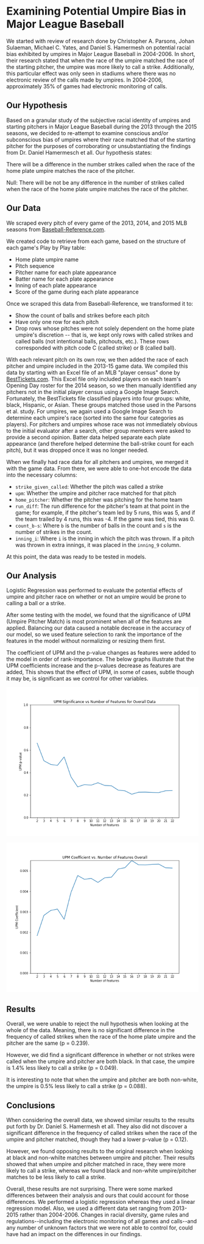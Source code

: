 # Examining Potential Umpire Bias in Major League Baseball

We started with review of research done by Christopher A. Parsons, Johan Sulaeman, Michael C. Yates, and Daniel S. Hamermesh on potential racial bias exhibited by umpires in Major League Baseball in 2004-2006. In short, their research stated that when the race of the umpire matched the race of the starting pitcher, the umpire was more likely to call a strike. Additionally, this particular effect was only seen in stadiums where there was no electronic review of the calls made by umpires. In 2004-2006, approximately 35% of games had electronic monitoring of calls.

## Our Hypothesis

Based on a granular study of the subjective racial identity of umpires and starting pitchers in Major League Baseball during the 2013 through the 2015 seasons, we decided to re-attempt to examine conscious and/or subconscious bias of umpires where their race matched that of the starting pitcher for the purposes of corroborating or unsubstantiating the findings from Dr. Daniel Hamermesch et all. Our hypothesis states:

There will be a difference in the number strikes called when the race of the home plate umpire matches the race of the pitcher.

Null: There will be not be any difference in the number of strikes called when the race of the home plate umpire matches the race of the pitcher.

## Our Data

We scraped every pitch of every game of the 2013, 2014, and 2015 MLB seasons from [Baseball-Reference.com](https://www.baseball-reference.com).

We created code to retrieve from each game, based on the structure of each game's Play by Play table:
* Home plate umpire name
* Pitch sequence
* Pitcher name for each plate appearance
* Batter name for each plate appearance
* Inning of each plate appearance
* Score of the game during each plate appearance

Once we scraped this data from Baseball-Reference, we transformed it to:
* Show the count of balls and strikes before each pitch
* Have only one row for each pitch
* Drop rows whose pitches were not solely dependent on the home plate umpire's discretion -- that is, we kept only rows with called strikes and called balls (not intentional balls, pitchouts, etc.). These rows corresponded with pitch code C (called strike) or B (called ball).

With each relevant pitch on its own row, we then added the race of each pitcher and umpire included in the 2013-15 game data. We compiled this data by starting with an Excel file of an MLB "player census" done by [BestTickets.com](www.besttickets.com/blog/mlb-players-census/). This Excel file only included players on each team's Opening Day roster for the 2014 season, so we then manually identified any pitchers not in the initial player census using a Google Image Search. Fortunately, the BestTickets file classified players into four groups: white, black, Hispanic, or Asian. These groups matched those used in the Parsons et al. study. For umpires, we again used a Google Image Search to determine each umpire's race (sorted into the same four categories as players). For pitchers and umpires whose race was not immediately obvious to the initial evaluator after a search, other group members were asked to provide a second opinion.  Batter data helped separate each plate appearance (and therefore helped determine the ball-strike count for each pitch), but it was dropped once it was no longer needed.

When we finally had race data for all pitchers and umpires, we merged it with the game data. From there, we were able to one-hot encode the data into the necessary columns:
* `strike_given_called`: Whether the pitch was called a strike
* `upm`: Whether the umpire and pitcher race matched for that pitch
* `home_pitcher`: Whether the pitcher was pitching for the home team
* `run_diff`: The run difference for the pitcher's team at that point in the game; for example, if the pitcher's team led by 5 runs, this was 5, and if the team trailed by 4 runs, this was -4. If the game was tied, this was 0.
* `count_b-s`: Where `b` is the number of balls in the count and `s` is the number of strikes in the count.
* `inning_i`: Where `i` is the inning in which the pitch was thrown. If a pitch was thrown in extra innings, it was placed in the `inning_9` column.

At this point, the data was ready to be tested in models.

## Our Analysis

Logistic Regression was performed to evaluate the potential effects of umpire and pitcher race on whether or not an umpire would be prone to calling a ball or a strike.

After some testing with the model, we found that the significance of UPM (Umpire Pitcher Match) is most prominent when all of the features are applied.
Balancing our data caused a notable decrease in the accuracy of our model, so we used feature selection to rank the importance of the features in the model without normalizing or resizing them first.

The coefficient of UPM and the p-value changes as features were added to the model in order of rank-importance. The below graphs illustrate that the UPM coefficients increase and the p-values decrease as features are added, This shows that the effect of UPM, in some of cases, subtle though it may be, is significant as we control for other variables.

![UPM Significance vs Number of Features for Overall Data](https://github.com/AshleyMcGee/MLB/blob/master/images/p_vs_nf_overall.png)

![UPM Coefficient vs Number of Features Overall](https://github.com/AshleyMcGee/MLB/blob/master/images/upm_vs_nf_overall.png)

## Results

Overall, we were unable to reject the null hypothesis when looking at the whole of the data. Meaning, there is no significant difference in the frequency of called strikes when the race of the home plate umpire and the pitcher are the same (p = 0.239). 

However, we did find a significant difference in whether or not strikes were called when the umpire and pitcher are both black. In that case, the umpire is 1.4% less likely to call a strike (p = 0.049).

It is interesting to note that when the umpire and pitcher are both non-white, the umpire is 0.5% less likely to call a strike (p = 0.088).

## Conclusions

When considering the overall data, we showed similar results to the results put forth by Dr. Daniel S. Hamermesh et all. They also did not discover a significant difference in the frequency of called strikes when the race of the umpire and pitcher matched, though they had a lower p-value (p = 0.12).

However, we found opposing results to the original research when looking at black and non-whilte matches between umpire and pitcher. Their results showed that when umpire and pitcher matched in race, they were more likely to call a strike, whereas we found black and non-white umpire/pitcher matches to be less likely to call a strike.

Overall, these results are not surprising. There were some marked differences between their analysis and ours that could account for those differences. We performed a logistic regression whereas they used a linear regression model. Also, we used a different data set ranging from 2013-2015 rather than 2004-2006. Changes in racial diversity, game rules and regulations--including the electronic monitoring of all games and calls--and any number of unknown factors that we were not able to control for, could have had an impact on the differences in our findings.